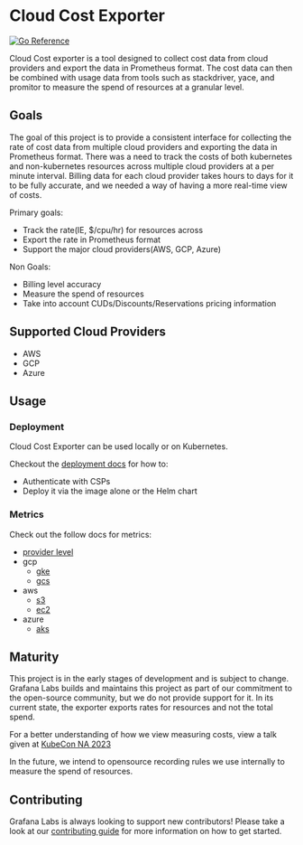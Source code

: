 # Cloud Cost Exporter

[![Go Reference](https://pkg.go.dev/badge/github.com/grafana/cloudcost-exporter.svg)](https://pkg.go.dev/github.com/grafana/cloudcost-exporter)

Cloud Cost exporter is a tool designed to collect cost data from cloud providers and export the data in Prometheus format.
The cost data can then be combined with usage data from tools such as stackdriver, yace, and promitor to measure the spend of resources at a granular level.

## Goals

The goal of this project is to provide a consistent interface for collecting the rate of cost data from multiple cloud providers and exporting the data in Prometheus format.
There was a need to track the costs of both kubernetes and non-kubernetes resources across multiple cloud providers at a per minute interval.
Billing data for each cloud provider takes hours to days for it to be fully accurate, and we needed a way of having a more real-time view of costs.

Primary goals:
- Track the rate(IE, $/cpu/hr) for resources across
- Export the rate in Prometheus format
- Support the major cloud providers(AWS, GCP, Azure)

Non Goals:
- Billing level accuracy
- Measure the spend of resources
- Take into account CUDs/Discounts/Reservations pricing information

## Supported Cloud Providers

- AWS
- GCP
- Azure

## Usage

### Deployment

Cloud Cost Exporter can be used locally or on Kubernetes.

Checkout the [deployment docs](./docs/deploying/deploying.md)
for how to:
* Authenticate with CSPs
* Deploy it via the image alone or the Helm chart

### Metrics

Check out the follow docs for metrics:
- [provider level](docs/metrics/providers.md)
- gcp
  - [gke](docs/metrics/gcp/gke.md)
  - [gcs](docs/metrics/gcp/gcs.md)
- aws
  - [s3](docs/metrics/aws/s3.md)
  - [ec2](docs/metrics/aws/ec2.md)
- azure
  - [aks](docs/metrics/azure/aks.md)

## Maturity

This project is in the early stages of development and is subject to change.
Grafana Labs builds and maintains this project as part of our commitment to the open-source community, but we do not provide support for it.
In its current state, the exporter exports rates for resources and not the total spend.

For a better understanding of how we view measuring costs, view a talk given at [KubeCon NA 2023](https://youtu.be/8eiLXtL3oLk?si=wm-43ZQ9Fr51wS4a&t=1)

In the future, we intend to opensource recording rules we use internally to measure the spend of resources.

## Contributing

Grafana Labs is always looking to support new contributors!
Please take a look at our [contributing guide](CONTRIBUTING.md) for more information on how to get started.
